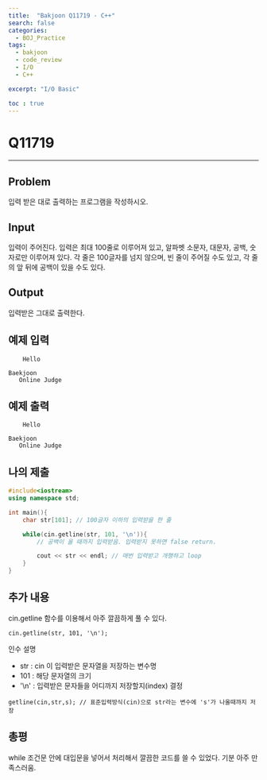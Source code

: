 ```yaml
---
title:  "Bakjoon Q11719 - C++"
search: false
categories: 
  - BOJ_Practice
tags:
  - bakjoon
  - code_review
  - I/O
  - C++

excerpt: "I/O Basic"

toc : true
---
```

# __Q11719__
___

## Problem
입력 받은 대로 출력하는 프로그램을 작성하시오.

## Input
입력이 주어진다. 입력은 최대 100줄로 이루어져 있고, 알파벳 소문자, 대문자, 공백, 숫자로만 이루어져 있다. 각 줄은 100글자를 넘지 않으며, 빈 줄이 주어질 수도 있고, 각 줄의 앞 뒤에 공백이 있을 수도 있다.

## Output
입력받은 그대로 출력한다.

## 예제 입력
```
    Hello

Baekjoon     
   Online Judge    
```

## 예제 출력
```
    Hello

Baekjoon     
   Online Judge    
```

## 나의 제출
```cpp
#include<iostream>
using namespace std;

int main(){
    char str[101]; // 100글자 이하의 입력받을 한 줄

    while(cin.getline(str, 101, '\n')){ 
        // 공백이 올 때까지 입력받음. 입력받지 못하면 false return.

        cout << str << endl; // 매번 입력받고 개행하고 loop
    }
}
```
## 추가 내용
cin.getline 함수를 이용해서 아주 깔끔하게 풀 수 있다. 
``` 
cin.getline(str, 101, '\n');
```
인수 설명  
- str : cin 이 입력받은 문자열을 저장하는 변수명  
- 101 : 해당 문자열의 크기  
- '\n' : 입력받은 문자들을 어디까지 저장할지(index) 결정  
```
getline(cin,str,s); // 표준입력방식(cin)으로 str라는 변수에 's'가 나올때까지 저장 
```

## 총평
while 조건문 안에 대입문을 넣어서 처리해서 깔끔한 코드를 쓸 수 있었다. 기분 아주 만족스러움.